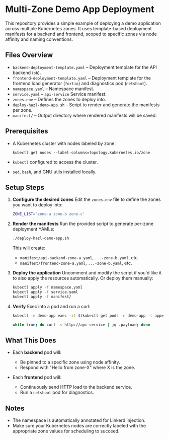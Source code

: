 # Multi-Zone Demo App Deployment

This repository provides a simple example of deploying a demo application across multiple Kubernetes zones. It uses template-based deployment manifests for a backend and frontend, scoped to specific zones via node affinity and naming conventions.

## Files Overview

* `backend-deployment-template.yaml` – Deployment template for the API backend (`bb`).
* `frontend-deployment-template.yaml` – Deployment template for the frontend load generator (`fortio`) and diagnostics pod (`netshoot`).
* `namespace.yaml` – Namespace manifest.
* `service.yaml` – `api-service` Service manifest.
* `zones.env` – Defines the zones to deploy into.
* `deploy-hazl-demo-app.sh` – Script to render and generate the manifests per zone.
* `manifest/` – Output directory where rendered manifests will be saved.

## Prerequisites

* A Kubernetes cluster with nodes labeled by zone:

  ```
  kubectl get nodes --label-columns=topology.kubernetes.io/zone
  ```
* `kubectl` configured to access the cluster.
* `sed`, `bash`, and GNU utils installed locally.

## Setup Steps

1. **Configure the desired zones**
   Edit the `zones.env` file to define the zones you want to deploy into:

   ```bash
   ZONE_LIST='zone-a zone-b zone-c'
   ```

2. **Render the manifests**
   Run the provided script to generate per-zone deployment YAMLs:

   ```bash
   ./deploy-hazl-demo-app.sh
   ```

   This will create:

   * `manifest/api-backend-zone-a.yaml`, `...-zone-b.yaml`, etc.
   * `manifest/frontend-zone-a.yaml`, `...-zone-b.yaml`, etc.

3. **Deploy the application**
   Uncomment and modify the script if you'd like it to also apply the resources automatically. Or deploy them manually:

   ```bash
   kubectl apply -f namespace.yaml
   kubectl apply -f service.yaml
   kubectl apply -f manifest/
   ```

4. **Verify**
   Exec into a pod and run a curl:

   ```bash
   kubectl -n demo-app exec -it $(kubectl get pods -n demo-app -l app=frontend -o jsonpath='{.items[0].metadata.name}') -c netshoot -- bash
   ```

   ```bash
   while true; do curl -s http://api-service | jq .payload; done
   ```

## What This Does

* Each **backend** pod will:

  * Be pinned to a specific zone using node affinity.
  * Respond with "Hello from zone-X" where X is the zone.
* Each **frontend** pod will:

  * Continuously send HTTP load to the backend service.
  * Run a `netshoot` pod for diagnostics.

## Notes

* The namespace is automatically annotated for Linkerd injection.
* Make sure your Kubernetes nodes are correctly labeled with the appropriate zone values for scheduling to succeed.

